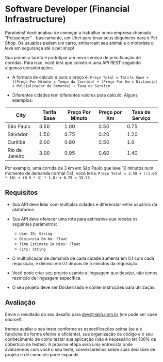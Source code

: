 # Software Developer (Financial Infrastructure)

Parabéns! Você acabou de começar a trabalhar numa empresa chamada "Petssenger" - basicamente, um Uber para levar seus doguíneos para o Pet Shop. Os usuários pedem um carro, embarcam seu animal e o motorista o leva em segurança até o pet shop!

Sua primeira tarefa é prototipar um novo serviço de precificação de corridas. Para isso, você terá que construir uma API REST seguindo algumas considerações.

- A formula de cálculo é para o preço é: 
`Preço Total = Tarifa Base + ((Preço Por Minuto x Tempo da Corrida) + (Preço Por Km x Distancia) x Multiplicador de Demanda) + Taxa de Serviço`

- Diferentes cidades tem diferentes valores para cálculo. Alguns exemplos:

|      City      | Tarifa Base | Preço Por Minuto | Preço por Km | Taxa de Serviço |  
|----------------|-----------|---------------|-----------|------------|
| São Paulo      |      3.50 |          1.00 |      0.50 |       0.75 |
| Salvador       |      1.50 |          0.75 |      0.20 |       1.20 |
| Curitiba       |      2.00 |          0.80 |      0.50 |        1.0 |
| Rio de Janeiro |      3.00 |          0.95 |      0.60 |       1.40 |

Por exemplo, uma corrida de 3 km em São Paulo que leve 10 minutos num momento de demanda normal (1x), você teria: 
`Preço Total = 3.50 + ((1.00 * 10) + (0.5 * 3) * 1.0) + 0.75 = 15.75`

## Requisitos
- Sua API deve lidar com múltiplas cidades e diferenciar entre usuários da plataforma
- Sua API deve oferecer uma rota para estimativa que receba  os seguintes parâmetros:
    - `User ID: String`
    - `Distancia Em Km: Float`
    - `Time Estimate In Mins: Float`
    - `City: String`

- O multiplicador de demanda de cada cidade aumenta em 0.1 com cada requisição, e diminui em 0.1 depois de 5 minutos da requisição.
- Você pode criar seu projeto usando a linguagem que desejar, não temos restrição de linguagem específica.
- O seu projeto deve ser Dockerizado e conter instruções para utilização.

## Avaliação
Envie o resultado do seu desafio para [dev@hash.com.br](mailto:dev@hash.com.br) (ele pode ser open source!). 

Iremos avaliar o seu teste conforme as especificações acima (se ele funciona de forma efetiva e eficiente), sua organização de código e o seu conhecimento de como testar sua aplicação (não é necessário ter 100% de cobertura de testes).
A próxima etapa será uma entrevista onde avaliaremos com você o seu teste, conversaremos sobre suas decisões de projeto e de como ele pode expandir. 

